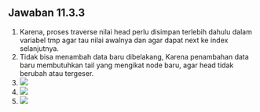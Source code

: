 ## Jawaban 11.3.3


1. Karena, proses traverse nilai head perlu disimpan terlebih dahulu dalam variabel
tmp agar tau nilai awalnya dan agar dapat next ke index selanjutnya. 
2. Tidak bisa menambah data baru dibelakang, Karena penambahan data baru membutuhkan tail yang mengikat node
baru, agar head tidak berubah atau tergeser.
3. <img src="3">
4. <img src="4">
5. <img src="5">